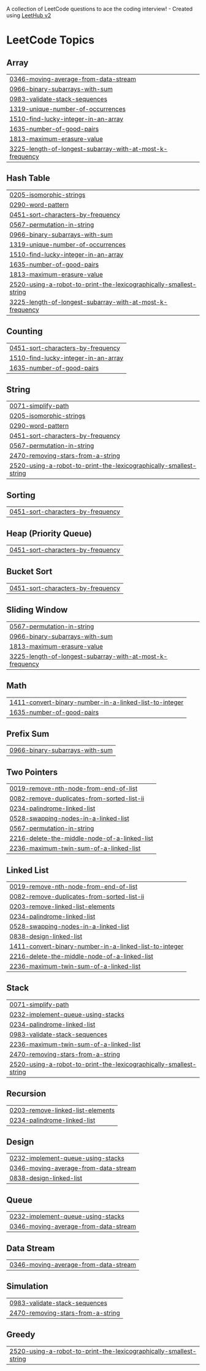A collection of LeetCode questions to ace the coding interview! - Created using [LeetHub v2](https://github.com/arunbhardwaj/LeetHub-2.0)
<!---LeetCode Topics Start-->
# LeetCode Topics
## Array
|  |
| ------- |
| [0346-moving-average-from-data-stream](https://github.com/KrisMLakes/leetcode/tree/master/0346-moving-average-from-data-stream) |
| [0966-binary-subarrays-with-sum](https://github.com/KrisMLakes/leetcode/tree/master/0966-binary-subarrays-with-sum) |
| [0983-validate-stack-sequences](https://github.com/KrisMLakes/leetcode/tree/master/0983-validate-stack-sequences) |
| [1319-unique-number-of-occurrences](https://github.com/KrisMLakes/leetcode/tree/master/1319-unique-number-of-occurrences) |
| [1510-find-lucky-integer-in-an-array](https://github.com/KrisMLakes/leetcode/tree/master/1510-find-lucky-integer-in-an-array) |
| [1635-number-of-good-pairs](https://github.com/KrisMLakes/leetcode/tree/master/1635-number-of-good-pairs) |
| [1813-maximum-erasure-value](https://github.com/KrisMLakes/leetcode/tree/master/1813-maximum-erasure-value) |
| [3225-length-of-longest-subarray-with-at-most-k-frequency](https://github.com/KrisMLakes/leetcode/tree/master/3225-length-of-longest-subarray-with-at-most-k-frequency) |
## Hash Table
|  |
| ------- |
| [0205-isomorphic-strings](https://github.com/KrisMLakes/leetcode/tree/master/0205-isomorphic-strings) |
| [0290-word-pattern](https://github.com/KrisMLakes/leetcode/tree/master/0290-word-pattern) |
| [0451-sort-characters-by-frequency](https://github.com/KrisMLakes/leetcode/tree/master/0451-sort-characters-by-frequency) |
| [0567-permutation-in-string](https://github.com/KrisMLakes/leetcode/tree/master/0567-permutation-in-string) |
| [0966-binary-subarrays-with-sum](https://github.com/KrisMLakes/leetcode/tree/master/0966-binary-subarrays-with-sum) |
| [1319-unique-number-of-occurrences](https://github.com/KrisMLakes/leetcode/tree/master/1319-unique-number-of-occurrences) |
| [1510-find-lucky-integer-in-an-array](https://github.com/KrisMLakes/leetcode/tree/master/1510-find-lucky-integer-in-an-array) |
| [1635-number-of-good-pairs](https://github.com/KrisMLakes/leetcode/tree/master/1635-number-of-good-pairs) |
| [1813-maximum-erasure-value](https://github.com/KrisMLakes/leetcode/tree/master/1813-maximum-erasure-value) |
| [2520-using-a-robot-to-print-the-lexicographically-smallest-string](https://github.com/KrisMLakes/leetcode/tree/master/2520-using-a-robot-to-print-the-lexicographically-smallest-string) |
| [3225-length-of-longest-subarray-with-at-most-k-frequency](https://github.com/KrisMLakes/leetcode/tree/master/3225-length-of-longest-subarray-with-at-most-k-frequency) |
## Counting
|  |
| ------- |
| [0451-sort-characters-by-frequency](https://github.com/KrisMLakes/leetcode/tree/master/0451-sort-characters-by-frequency) |
| [1510-find-lucky-integer-in-an-array](https://github.com/KrisMLakes/leetcode/tree/master/1510-find-lucky-integer-in-an-array) |
| [1635-number-of-good-pairs](https://github.com/KrisMLakes/leetcode/tree/master/1635-number-of-good-pairs) |
## String
|  |
| ------- |
| [0071-simplify-path](https://github.com/KrisMLakes/leetcode/tree/master/0071-simplify-path) |
| [0205-isomorphic-strings](https://github.com/KrisMLakes/leetcode/tree/master/0205-isomorphic-strings) |
| [0290-word-pattern](https://github.com/KrisMLakes/leetcode/tree/master/0290-word-pattern) |
| [0451-sort-characters-by-frequency](https://github.com/KrisMLakes/leetcode/tree/master/0451-sort-characters-by-frequency) |
| [0567-permutation-in-string](https://github.com/KrisMLakes/leetcode/tree/master/0567-permutation-in-string) |
| [2470-removing-stars-from-a-string](https://github.com/KrisMLakes/leetcode/tree/master/2470-removing-stars-from-a-string) |
| [2520-using-a-robot-to-print-the-lexicographically-smallest-string](https://github.com/KrisMLakes/leetcode/tree/master/2520-using-a-robot-to-print-the-lexicographically-smallest-string) |
## Sorting
|  |
| ------- |
| [0451-sort-characters-by-frequency](https://github.com/KrisMLakes/leetcode/tree/master/0451-sort-characters-by-frequency) |
## Heap (Priority Queue)
|  |
| ------- |
| [0451-sort-characters-by-frequency](https://github.com/KrisMLakes/leetcode/tree/master/0451-sort-characters-by-frequency) |
## Bucket Sort
|  |
| ------- |
| [0451-sort-characters-by-frequency](https://github.com/KrisMLakes/leetcode/tree/master/0451-sort-characters-by-frequency) |
## Sliding Window
|  |
| ------- |
| [0567-permutation-in-string](https://github.com/KrisMLakes/leetcode/tree/master/0567-permutation-in-string) |
| [0966-binary-subarrays-with-sum](https://github.com/KrisMLakes/leetcode/tree/master/0966-binary-subarrays-with-sum) |
| [1813-maximum-erasure-value](https://github.com/KrisMLakes/leetcode/tree/master/1813-maximum-erasure-value) |
| [3225-length-of-longest-subarray-with-at-most-k-frequency](https://github.com/KrisMLakes/leetcode/tree/master/3225-length-of-longest-subarray-with-at-most-k-frequency) |
## Math
|  |
| ------- |
| [1411-convert-binary-number-in-a-linked-list-to-integer](https://github.com/KrisMLakes/leetcode/tree/master/1411-convert-binary-number-in-a-linked-list-to-integer) |
| [1635-number-of-good-pairs](https://github.com/KrisMLakes/leetcode/tree/master/1635-number-of-good-pairs) |
## Prefix Sum
|  |
| ------- |
| [0966-binary-subarrays-with-sum](https://github.com/KrisMLakes/leetcode/tree/master/0966-binary-subarrays-with-sum) |
## Two Pointers
|  |
| ------- |
| [0019-remove-nth-node-from-end-of-list](https://github.com/KrisMLakes/leetcode/tree/master/0019-remove-nth-node-from-end-of-list) |
| [0082-remove-duplicates-from-sorted-list-ii](https://github.com/KrisMLakes/leetcode/tree/master/0082-remove-duplicates-from-sorted-list-ii) |
| [0234-palindrome-linked-list](https://github.com/KrisMLakes/leetcode/tree/master/0234-palindrome-linked-list) |
| [0528-swapping-nodes-in-a-linked-list](https://github.com/KrisMLakes/leetcode/tree/master/0528-swapping-nodes-in-a-linked-list) |
| [0567-permutation-in-string](https://github.com/KrisMLakes/leetcode/tree/master/0567-permutation-in-string) |
| [2216-delete-the-middle-node-of-a-linked-list](https://github.com/KrisMLakes/leetcode/tree/master/2216-delete-the-middle-node-of-a-linked-list) |
| [2236-maximum-twin-sum-of-a-linked-list](https://github.com/KrisMLakes/leetcode/tree/master/2236-maximum-twin-sum-of-a-linked-list) |
## Linked List
|  |
| ------- |
| [0019-remove-nth-node-from-end-of-list](https://github.com/KrisMLakes/leetcode/tree/master/0019-remove-nth-node-from-end-of-list) |
| [0082-remove-duplicates-from-sorted-list-ii](https://github.com/KrisMLakes/leetcode/tree/master/0082-remove-duplicates-from-sorted-list-ii) |
| [0203-remove-linked-list-elements](https://github.com/KrisMLakes/leetcode/tree/master/0203-remove-linked-list-elements) |
| [0234-palindrome-linked-list](https://github.com/KrisMLakes/leetcode/tree/master/0234-palindrome-linked-list) |
| [0528-swapping-nodes-in-a-linked-list](https://github.com/KrisMLakes/leetcode/tree/master/0528-swapping-nodes-in-a-linked-list) |
| [0838-design-linked-list](https://github.com/KrisMLakes/leetcode/tree/master/0838-design-linked-list) |
| [1411-convert-binary-number-in-a-linked-list-to-integer](https://github.com/KrisMLakes/leetcode/tree/master/1411-convert-binary-number-in-a-linked-list-to-integer) |
| [2216-delete-the-middle-node-of-a-linked-list](https://github.com/KrisMLakes/leetcode/tree/master/2216-delete-the-middle-node-of-a-linked-list) |
| [2236-maximum-twin-sum-of-a-linked-list](https://github.com/KrisMLakes/leetcode/tree/master/2236-maximum-twin-sum-of-a-linked-list) |
## Stack
|  |
| ------- |
| [0071-simplify-path](https://github.com/KrisMLakes/leetcode/tree/master/0071-simplify-path) |
| [0232-implement-queue-using-stacks](https://github.com/KrisMLakes/leetcode/tree/master/0232-implement-queue-using-stacks) |
| [0234-palindrome-linked-list](https://github.com/KrisMLakes/leetcode/tree/master/0234-palindrome-linked-list) |
| [0983-validate-stack-sequences](https://github.com/KrisMLakes/leetcode/tree/master/0983-validate-stack-sequences) |
| [2236-maximum-twin-sum-of-a-linked-list](https://github.com/KrisMLakes/leetcode/tree/master/2236-maximum-twin-sum-of-a-linked-list) |
| [2470-removing-stars-from-a-string](https://github.com/KrisMLakes/leetcode/tree/master/2470-removing-stars-from-a-string) |
| [2520-using-a-robot-to-print-the-lexicographically-smallest-string](https://github.com/KrisMLakes/leetcode/tree/master/2520-using-a-robot-to-print-the-lexicographically-smallest-string) |
## Recursion
|  |
| ------- |
| [0203-remove-linked-list-elements](https://github.com/KrisMLakes/leetcode/tree/master/0203-remove-linked-list-elements) |
| [0234-palindrome-linked-list](https://github.com/KrisMLakes/leetcode/tree/master/0234-palindrome-linked-list) |
## Design
|  |
| ------- |
| [0232-implement-queue-using-stacks](https://github.com/KrisMLakes/leetcode/tree/master/0232-implement-queue-using-stacks) |
| [0346-moving-average-from-data-stream](https://github.com/KrisMLakes/leetcode/tree/master/0346-moving-average-from-data-stream) |
| [0838-design-linked-list](https://github.com/KrisMLakes/leetcode/tree/master/0838-design-linked-list) |
## Queue
|  |
| ------- |
| [0232-implement-queue-using-stacks](https://github.com/KrisMLakes/leetcode/tree/master/0232-implement-queue-using-stacks) |
| [0346-moving-average-from-data-stream](https://github.com/KrisMLakes/leetcode/tree/master/0346-moving-average-from-data-stream) |
## Data Stream
|  |
| ------- |
| [0346-moving-average-from-data-stream](https://github.com/KrisMLakes/leetcode/tree/master/0346-moving-average-from-data-stream) |
## Simulation
|  |
| ------- |
| [0983-validate-stack-sequences](https://github.com/KrisMLakes/leetcode/tree/master/0983-validate-stack-sequences) |
| [2470-removing-stars-from-a-string](https://github.com/KrisMLakes/leetcode/tree/master/2470-removing-stars-from-a-string) |
## Greedy
|  |
| ------- |
| [2520-using-a-robot-to-print-the-lexicographically-smallest-string](https://github.com/KrisMLakes/leetcode/tree/master/2520-using-a-robot-to-print-the-lexicographically-smallest-string) |
<!---LeetCode Topics End-->